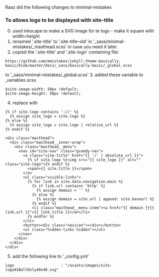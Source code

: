
Raaz did the following changes to minimal-mistakes 

### To allows logo to be displayed with site-title
0. used inkscape to make a SVG image for te logo - make it square with width=height
1. renamed '.site-title' to '.site-title-old' in '_sass/minimal-mistakes/_masthead.scss' in case you need it later.
2. copied the '.site-title' and '.site-logo' containing file: 
```
https://github.com/mmistakes/jekyll-theme-basically-basic/blob/master/docs/_sass/basically-basic/_global.scss
```
to '_sass/minimal-mistakes/_global.scss'
3. added these variable to _variables.scss
```
$site-image-width: 50px !default;
$site-image-height: 50px !default;
```
4. replace with
```
{% if site.logo contains '://' %}
  {% assign site_logo = site.logo %}
{% else %}
  {% assign site_logo = site.logo | relative_url %}
{% endif %}

<div class="masthead">
  <div class="masthead__inner-wrap">
    <div class="masthead__menu">
      <nav id="site-nav" class="greedy-nav">
        <a class="site-title" href="{{ '/' | absolute_url }}">
          {% if site.logo %}<img src="{{ site_logo }}" alt="" class="site-logo">{% endif %}
          <span>{{ site.title }}</span>
        </a>
        <ul class="visible-links">
          {% for link in site.data.navigation.main %}
            {% if link.url contains 'http' %}
              {% assign domain = '' %}
            {% else %}
              {% assign domain = site.url | append: site.baseurl %}
            {% endif %}
            <li class="masthead__menu-item"><a href="{{ domain }}{{ link.url }}">{{ link.title }}</a></li>
          {% endfor %}
        </ul>
        <button><div class="navicon"></div></button>
        <ul class="hidden-links hidden"></ul>
      </nav>
    </div>
  </div>
</div>
```
5. add the following line to '_config.yml'
```
logo                     : "/assets/images/site-logo01BallOnly40x40.svg"
```
